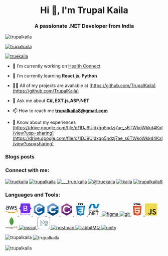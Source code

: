 <h1 align="center">Hi 👋, I'm Trupal Kaila</h1>
<h3 align="center">A passionate .NET Developer from India</h3>

<p align="left"> <img src="https://komarev.com/ghpvc/?username=trupalkaila&label=Profile%20views&color=0e75b6&style=flat" alt="trupalkaila" /> </p>

<p align="left"> <a href="https://github.com/ryo-ma/github-profile-trophy"><img src="https://github-profile-trophy.vercel.app/?username=trupalkaila" alt="trupalkaila" /></a> </p>

<p align="left"> <a href="https://twitter.com/truekaila" target="blank"><img src="https://img.shields.io/twitter/follow/truekaila?logo=twitter&style=for-the-badge" alt="truekaila" /></a> </p>

- 🔭 I’m currently working on [Health Connect](https://github.com/TrupalKaila/HealthConnect)

- 🌱 I’m currently learning **React.js, Python**

- 👨‍💻 All of my projects are available at [https://github.com/TrupalKaila](https://github.com/TrupalKaila)

- 💬 Ask me about **C#, EXT.js,ASP.NET**

- 📫 How to reach me **trupalkaila8@gmail.com**

- 📄 Know about my experiences [https://drive.google.com/file/d/1DJ9Uidxgp5ndzj7ae_s6TWkoWkkd4Kxl/view?usp=sharing](https://drive.google.com/file/d/1DJ9Uidxgp5ndzj7ae_s6TWkoWkkd4Kxl/view?usp=sharing)

### Blogs posts
<!-- BLOG-POST-LIST:START -->
<!-- BLOG-POST-LIST:END -->

<h3 align="left">Connect with me:</h3>
<p align="left">
<a href="https://twitter.com/truekaila" target="blank"><img align="center" src="https://raw.githubusercontent.com/rahuldkjain/github-profile-readme-generator/master/src/images/icons/Social/twitter.svg" alt="truekaila" height="30" width="40" /></a>
<a href="https://linkedin.com/in/trupalkaila" target="blank"><img align="center" src="https://raw.githubusercontent.com/rahuldkjain/github-profile-readme-generator/master/src/images/icons/Social/linked-in-alt.svg" alt="trupalkaila" height="30" width="40" /></a>
<a href="https://instagram.com/___true.kaila" target="blank"><img align="center" src="https://raw.githubusercontent.com/rahuldkjain/github-profile-readme-generator/master/src/images/icons/Social/instagram.svg" alt="___true.kaila" height="30" width="40" /></a>
<a href="https://medium.com/@truekaila" target="blank"><img align="center" src="https://raw.githubusercontent.com/rahuldkjain/github-profile-readme-generator/master/src/images/icons/Social/medium.svg" alt="@truekaila" height="30" width="40" /></a>
<a href="https://www.codechef.com/users/tkaila" target="blank"><img align="center" src="https://cdn.jsdelivr.net/npm/simple-icons@3.1.0/icons/codechef.svg" alt="tkaila" height="30" width="40" /></a>
<a href="https://www.leetcode.com/trupalkaila8" target="blank"><img align="center" src="https://raw.githubusercontent.com/rahuldkjain/github-profile-readme-generator/master/src/images/icons/Social/leet-code.svg" alt="trupalkaila8" height="30" width="40" /></a>
</p>

<h3 align="left">Languages and Tools:</h3>
<p align="left"> <a href="https://aws.amazon.com" target="_blank" rel="noreferrer"> <img src="https://raw.githubusercontent.com/devicons/devicon/master/icons/amazonwebservices/amazonwebservices-original-wordmark.svg" alt="aws" width="40" height="40"/> </a> <a href="https://getbootstrap.com" target="_blank" rel="noreferrer"> <img src="https://raw.githubusercontent.com/devicons/devicon/master/icons/bootstrap/bootstrap-plain-wordmark.svg" alt="bootstrap" width="40" height="40"/> </a> <a href="https://www.cprogramming.com/" target="_blank" rel="noreferrer"> <img src="https://raw.githubusercontent.com/devicons/devicon/master/icons/c/c-original.svg" alt="c" width="40" height="40"/> </a> <a href="https://www.w3schools.com/cpp/" target="_blank" rel="noreferrer"> <img src="https://raw.githubusercontent.com/devicons/devicon/master/icons/cplusplus/cplusplus-original.svg" alt="cplusplus" width="40" height="40"/> </a> <a href="https://www.w3schools.com/cs/" target="_blank" rel="noreferrer"> <img src="https://raw.githubusercontent.com/devicons/devicon/master/icons/csharp/csharp-original.svg" alt="csharp" width="40" height="40"/> </a> <a href="https://www.w3schools.com/css/" target="_blank" rel="noreferrer"> <img src="https://raw.githubusercontent.com/devicons/devicon/master/icons/css3/css3-original-wordmark.svg" alt="css3" width="40" height="40"/> </a> <a href="https://dotnet.microsoft.com/" target="_blank" rel="noreferrer"> <img src="https://raw.githubusercontent.com/devicons/devicon/master/icons/dot-net/dot-net-original-wordmark.svg" alt="dotnet" width="40" height="40"/> </a> <a href="https://www.figma.com/" target="_blank" rel="noreferrer"> <img src="https://www.vectorlogo.zone/logos/figma/figma-icon.svg" alt="figma" width="40" height="40"/> </a> <a href="https://git-scm.com/" target="_blank" rel="noreferrer"> <img src="https://www.vectorlogo.zone/logos/git-scm/git-scm-icon.svg" alt="git" width="40" height="40"/> </a> <a href="https://www.w3.org/html/" target="_blank" rel="noreferrer"> <img src="https://raw.githubusercontent.com/devicons/devicon/master/icons/html5/html5-original-wordmark.svg" alt="html5" width="40" height="40"/> </a> <a href="https://developer.mozilla.org/en-US/docs/Web/JavaScript" target="_blank" rel="noreferrer"> <img src="https://raw.githubusercontent.com/devicons/devicon/master/icons/javascript/javascript-original.svg" alt="javascript" width="40" height="40"/> </a> <a href="https://www.mongodb.com/" target="_blank" rel="noreferrer"> <img src="https://raw.githubusercontent.com/devicons/devicon/master/icons/mongodb/mongodb-original-wordmark.svg" alt="mongodb" width="40" height="40"/> </a> <a href="https://www.microsoft.com/en-us/sql-server" target="_blank" rel="noreferrer"> <img src="https://www.svgrepo.com/show/303229/microsoft-sql-server-logo.svg" alt="mssql" width="40" height="40"/> </a> <a href="https://www.photoshop.com/en" target="_blank" rel="noreferrer"> <img src="https://raw.githubusercontent.com/devicons/devicon/master/icons/photoshop/photoshop-line.svg" alt="photoshop" width="40" height="40"/> </a> <a href="https://postman.com" target="_blank" rel="noreferrer"> <img src="https://www.vectorlogo.zone/logos/getpostman/getpostman-icon.svg" alt="postman" width="40" height="40"/> </a> <a href="https://www.rabbitmq.com" target="_blank" rel="noreferrer"> <img src="https://www.vectorlogo.zone/logos/rabbitmq/rabbitmq-icon.svg" alt="rabbitMQ" width="40" height="40"/> </a> <a href="https://unity.com/" target="_blank" rel="noreferrer"> <img src="https://www.vectorlogo.zone/logos/unity3d/unity3d-icon.svg" alt="unity" width="40" height="40"/> </a> </p>

<p><img align="left" src="https://github-readme-stats.vercel.app/api/top-langs?username=trupalkaila&show_icons=true&locale=en&layout=compact" alt="trupalkaila" /></p>

<p>&nbsp;<img align="center" src="https://github-readme-stats.vercel.app/api?username=trupalkaila&show_icons=true&locale=en" alt="trupalkaila" /></p>

<p><img align="center" src="https://github-readme-streak-stats.herokuapp.com/?user=trupalkaila&" alt="trupalkaila" /></p>
